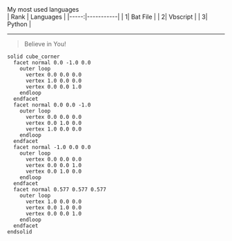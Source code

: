 <summary>My most used languages</summary>
| Rank | Languages |
|-----:|-----------|
|     1| Bat File  |
|     2| Vbscript  |
|     3| Python    |

---
> Believe in You!

```stl
solid cube_corner
  facet normal 0.0 -1.0 0.0
    outer loop
      vertex 0.0 0.0 0.0
      vertex 1.0 0.0 0.0
      vertex 0.0 0.0 1.0
    endloop
  endfacet
  facet normal 0.0 0.0 -1.0
    outer loop
      vertex 0.0 0.0 0.0
      vertex 0.0 1.0 0.0
      vertex 1.0 0.0 0.0
    endloop
  endfacet
  facet normal -1.0 0.0 0.0
    outer loop
      vertex 0.0 0.0 0.0
      vertex 0.0 0.0 1.0
      vertex 0.0 1.0 0.0
    endloop
  endfacet
  facet normal 0.577 0.577 0.577
    outer loop
      vertex 1.0 0.0 0.0
      vertex 0.0 1.0 0.0
      vertex 0.0 0.0 1.0
    endloop
  endfacet
endsolid
```

